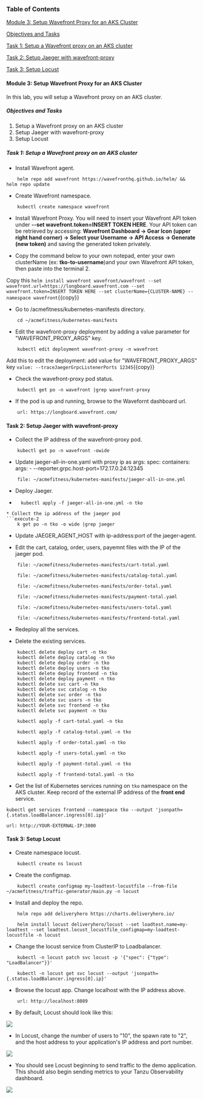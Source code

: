 ### Table of Contents

[Module 3: Setup Wavefront Proxy for an AKS Cluster](#module-3-setup-wavefront-proxy-for-an-aks-cluster)

[Objectives and Tasks](#objectives-and-tasks)

[Task 1: Setup a Wavefront proxy on an AKS cluster](#task-1-setup-a-wavefront-proxy-on-an-aks-cluster)

[Task 2: Setup Jaeger with wavefront-proxy](#task-2-setup-jaeger-with-wavefront-proxy)

[Task 3: Setup Locust](#task-3-setup-locust)


#### Module 3: Setup Wavefront Proxy for an AKS Cluster

In this lab, you will setup a Wavefront proxy on an AKS cluster.

##### Objectives and Tasks

1. Setup a Wavefront proxy on an AKS cluster
2. Setup Jaeger with wavefront-proxy
3. Setup Locust

##### Task 1: Setup a Wavefront proxy on an AKS cluster

* Install Wavefront agent.
```execute-2
    helm repo add wavefront https://wavefronthq.github.io/helm/ && helm repo update  
```
* Create Wavefront namespace. 
```execute-2
    kubectl create namespace wavefront 
```    
* Install Wavefront Proxy. You will need to insert your Wavefront API token under **--set wavefront.token=INSERT TOKEN HERE**. Your API token can be retrieved by accessing: **Wavefront Dashboard -> Gear Icon (upper right hand corner) -> Select your Username -> API Access -> Generate (new token)** and saving the generated token privately. 

* Copy the command below to your own notepad, enter your own clusterName (ex: **tko-to-username**)and your own Wavefront API token, then paste into the terminal 2.

Copy this `helm install wavefront wavefront/wavefront --set wavefront.url=https://longboard.wavefront.com --set wavefront.token=INSERT TOKEN HERE --set clusterName={CLUSTER-NAME} --namespace wavefront`{{copy}} 

* Go to /acmefitness/kubernetes-manifests directory.
```execute-2
    cd ~/acmefitness/kubernetes-manifests
``` 
* Edit the wavefront-proxy deployment by adding a value parameter for "WAVEFRONT_PROXY_ARGS" key.
```execute-2
    kubectl edit deployment wavefront-proxy -n wavefront 
```
Add this to edit the deployment: add value for "WAVEFRONT_PROXY_ARGS" key   `value: --traceJaegerGrpcListenerPorts 12345`{{copy}}

* Check the wavefront-proxy pod status.
```execute-2
    kubectl get po -n wavefront |grep wavefront-proxy
```
* If the pod is up and running, browse to the Wavefornt dashboard url.
```dashboard:open-url
    url: https://longboard.wavefront.com/
```
#### Task 2: Setup Jaeger with wavefront-proxy
* Collect the IP address of the wavefront-proxy pod.
```execute-2
    kubectl get po -n wavefront -owide
```
* Update jaeger-all-in-one.yaml with proxy ip as args: spec: containers:  args: - --reporter.grpc.host-port=172.17.0.24:12345

```editor:open-file
    file: ~/acmefitness/kubernetes-manifests/jaeger-all-in-one.yml
``` 
* Deploy Jaeger.
* ```execute-2
    kubectl apply -f jaeger-all-in-one.yml -n tko
```
* Collect the ip address of the jaeger pod
```execute-2
    k get po -n tko -o wide |grep jaeger
```
* Update JAEGER_AGENT_HOST with ip-address:port of the jaeger-agent.

* Edit the cart, catalog, order, users, payemnt files with the IP of the jaeger pod.

```editor:open-file
    file: ~/acmefitness/kubernetes-manifests/cart-total.yaml
```
```editor:open-file
    file: ~/acmefitness/kubernetes-manifests/catalog-total.yaml
```
```editor:open-file
    file: ~/acmefitness/kubernetes-manifests/order-total.yaml
```
```editor:open-file
    file: ~/acmefitness/kubernetes-manifests/payment-total.yaml
```
```editor:open-file
    file: ~/acmefitness/kubernetes-manifests/users-total.yaml
```
```editor:open-file
    file: ~/acmefitness/kubernetes-manifests/frontend-total.yaml
```
* Redeploy all the services.

* Delete the existing services.
```execute-1
    kubectl delete deploy cart -n tko
    kubectl delete deploy catalog -n tko
    kubectl delete deploy order -n tko
    kubectl delete deploy users -n tko
    kubectl delete deploy frontend -n tko
    kubectl delete deploy payment -n tko
    kubectl delete svc cart -n tko
    kubectl delete svc catalog -n tko
    kubectl delete svc order -n tko
    kubectl delete svc users -n tko
    kubectl delete svc frontend -n tko
    kubectl delete svc payment -n tko
```
```execute-1
    kubectl apply -f cart-total.yaml -n tko
```
```execute-1
    kubectl apply -f catalog-total.yaml -n tko
```
```execute-1
    kubectl apply -f order-total.yaml -n tko
```
```execute-1
    kubectl apply -f users-total.yaml -n tko
```
```execute-1
    kubectl apply -f payment-total.yaml -n tko
```
```execute-1
    kubectl apply -f frontend-total.yaml -n tko
```
* Get the list of Kubernetes services running on `tko` namespace on the AKS cluster. Keep record of the external IP address of the **front end** service.
```execute-1
kubectl get services frontend --namespace tko --output 'jsonpath={.status.loadBalancer.ingress[0].ip}'
```
```dashboard:open-url
url: http://YOUR-EXTERNAL-IP:3000
```
#### Task 3: Setup Locust

* Create namespace locust.
```execute-1
    kubectl create ns locust
```
* Create the configmap.
```execute-1
    kubectl create configmap my-loadtest-locustfile --from-file ~/acmefitness/traffic-generator/main.py -n locust
````
* Install and deploy the repo.
```execute-1
    helm repo add deliveryhero https://charts.deliveryhero.io/    
```
```execute-1
    helm install locust deliveryhero/locust --set loadtest.name=my-loadtest --set loadtest.locust_locustfile_configmap=my-loadtest-locustfile -n locust   
```
* Change the locust service from ClusterIP to Loadbalancer.
```execute-1
    kubectl -n locust patch svc locust -p '{"spec": {"type": "LoadBalancer"}}'
```
```execute-1
    kubectl -n locust get svc locust --output 'jsonpath={.status.loadBalancer.ingress[0].ip}'
```
* Browse the locust app. Change localhost with the IP address above.

```dashboard:open-url
    url: http://localhost:8089
```
* By default, Locust should look like this:

![](./images/locust-default.png)

* In Locust, change the number of users to "10", the spawn rate to "2", and the host address to your application's IP address and port number.

![](./images/locust-settings.png)

* You should see Locust beginning to send traffic to the demo application. This should also begin sending metrics to your Tanzu Observability dashboard.

![](./images/locust-demo.png)
